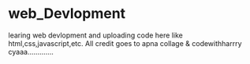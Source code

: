 # web_Devlopment
learing web devlopment and uploading code here like html,css,javascript,etc.
All credit goes to apna collage & codewithharrry
cyaaa.............

